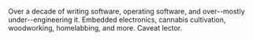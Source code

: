 Over a decade of writing software, operating software, and over--mostly under--engineering
it. Embedded electronics, cannabis cultivation, woodworking, homelabbing, and more. Caveat lector. 